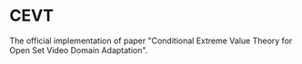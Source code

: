 # CEVT
The official implementation of paper "Conditional Extreme Value Theory for Open Set Video Domain Adaptation".
